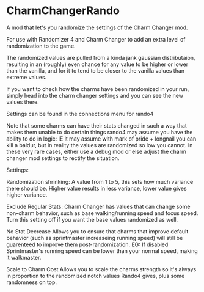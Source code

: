 # CharmChangerRando

A mod that let's you randomize the settings of the Charm Changer mod. 

For use with Randomizer 4 and Charm Changer to add an extra level of randomization to the game. 

The randomized values are pulled from a kinda jank gaussian distributaion, resulting in an (roughly) even chance for any value to be higher or lower than the vanilla, and for it to tend to be closer to the vanilla values than extreme values.  

If you want to check how the charms have been randomized in your run, simply head into the charm changer settings and you can see the new values there.

Settings can be found in the connections menu for rando4

Note that some charms can have their stats changed in such a way that makes them unable to do certain things rando4 may assume you have the ability to do in logic: IE it may assume with mark of pride + longnail you can kill a baldur, but in reality the values are randomized so low you cannot. In these very rare cases, either use a debug mod or else adjust the charm changer mod settings to rectify the situation.

Settings:

Randomization shrinking:
    A value from 1 to 5, this sets how much variance there should be. Higher value results in less variance, lower value gives higher variance. 

Exclude Regular Stats:
    Charm Changer has values that can change some non-charm behavior, such as base walking/running speed and focus speed. Turn this setting off if you want the base values randomized as well.

No Stat Decrease
    Allows you to ensure that charms that improve default behavior (such as sprintmaster increaseing running speed) will still be guarenteed to improve them post-randomization. EG: If disabled Sprintmaster's running speed can be lower than your normal speed, making it walkmaster.

Scale to Charm Cost
    Allows you to scale the charms strength so it's always in proportion to the randomized notch values Rando4 gives, plus some randomness on top. 